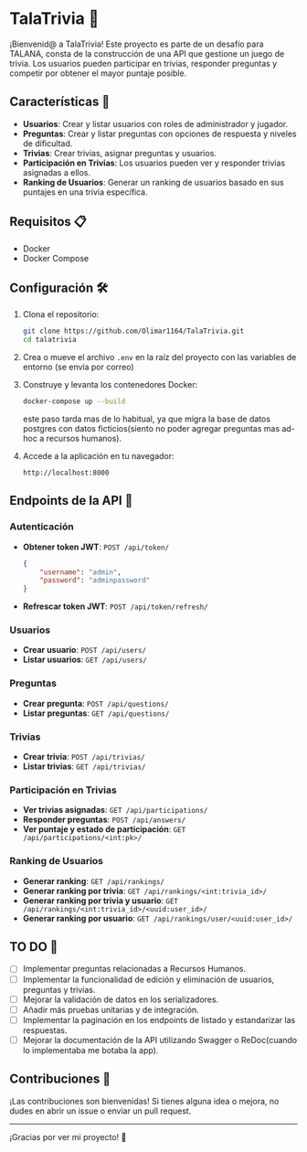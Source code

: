 # TalaTrivia 🎉

¡Bienvenid@ a TalaTrivia! Este proyecto es parte de un desafío para TALANA, consta de la construcción de una API que gestione un juego de trivia. Los usuarios pueden participar en trivias, responder preguntas y competir por obtener el mayor puntaje posible.

## Características 🚀

- **Usuarios**: Crear y listar usuarios con roles de administrador y jugador.
- **Preguntas**: Crear y listar preguntas con opciones de respuesta y niveles de dificultad.
- **Trivias**: Crear trivias, asignar preguntas y usuarios.
- **Participación en Trivias**: Los usuarios pueden ver y responder trivias asignadas a ellos.
- **Ranking de Usuarios**: Generar un ranking de usuarios basado en sus puntajes en una trivia específica.

## Requisitos 📋

- Docker
- Docker Compose

## Configuración 🛠️

1. Clona el repositorio:
    ```sh
    git clone https://github.com/Olimar1164/TalaTrivia.git
    cd talatrivia
    ```

2. Crea o mueve el archivo `.env` en la raíz del proyecto con las variables de entorno
    (se envía por correo)

3. Construye y levanta los contenedores Docker:
    ```sh
    docker-compose up --build
    ```
    este paso tarda mas de lo habitual, ya que migra la base de datos postgres
    con datos ficticios(siento no poder agregar preguntas mas ad-hoc a recursos humanos).

4. Accede a la aplicación en tu navegador:
    ```
    http://localhost:8000
    ```

## Endpoints de la API 📡

### Autenticación

- **Obtener token JWT**: `POST /api/token/`
    ```json
    {
        "username": "admin",
        "password": "adminpassword"
    }
    ```

- **Refrescar token JWT**: `POST /api/token/refresh/`

### Usuarios

- **Crear usuario**: `POST /api/users/`
- **Listar usuarios**: `GET /api/users/`

### Preguntas

- **Crear pregunta**: `POST /api/questions/`
- **Listar preguntas**: `GET /api/questions/`

### Trivias

- **Crear trivia**: `POST /api/trivias/`
- **Listar trivias**: `GET /api/trivias/`

### Participación en Trivias

- **Ver trivias asignadas**: `GET /api/participations/`
- **Responder preguntas**: `POST /api/answers/`
- **Ver puntaje y estado de participación**: `GET /api/participations/<int:pk>/`

### Ranking de Usuarios

- **Generar ranking**: `GET /api/rankings/`
- **Generar ranking por trivia**: `GET /api/rankings/<int:trivia_id>/`
- **Generar ranking por trivia y usuario**: `GET /api/rankings/<int:trivia_id>/<uuid:user_id>/`
- **Generar ranking por usuario**: `GET /api/rankings/user/<uuid:user_id>/`

## TO DO 📝

- [ ] Implementar preguntas relacionadas a Recursos Humanos.
- [ ] Implementar la funcionalidad de edición y eliminación de usuarios, preguntas y trivias.
- [ ] Mejorar la validación de datos en los serializadores.
- [ ] Añadir más pruebas unitarias y de integración.
- [ ] Implementar la paginación en los endpoints de listado y estandarizar las respuestas.
- [ ] Mejorar la documentación de la API utilizando Swagger o ReDoc(cuando lo implementaba me botaba la app).

## Contribuciones 🤝

¡Las contribuciones son bienvenidas! Si tienes alguna idea o mejora, no dudes en abrir un issue o enviar un pull request.


---

¡Gracias por ver mi proyecto! 🎉